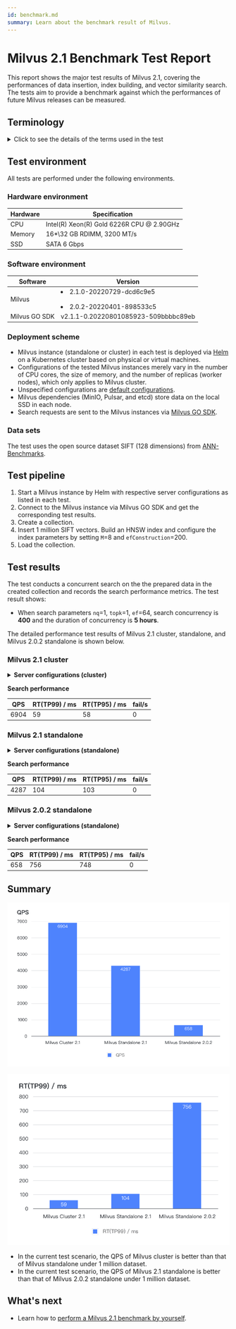 ```yaml
---
id: benchmark.md
summary: Learn about the benchmark result of Milvus. 
---
```


# Milvus 2.1 Benchmark Test Report

This report shows the major test results of Milvus 2.1, covering the performances of data insertion, index building, and vector similarity search. The tests aim to provide a benchmark against which the performances of future Milvus releases can be measured.

## Terminology

<details>
    <summary>Click to see the details of the terms used in the test</summary>
    <table class="terminology">
        <thead>
            <tr>
                <th>Term</th>
                <th>Description</th>
            </tr>
        </thead>
        <tbody>
            <tr>
                <td>nq</td>
                <td>Number of vectors to be searched in one search request</td>
            </tr>
            <tr>
                <td>topk</td>
                <td>Number of the nearest vectors to be retrieved for each vector (in nq) in a search request</td>
            </tr>
            <tr>
                <td>ef</td>
                <td>A search parameter specific to <a href="https://milvus.io/docs/v{{var.milvus_release_tag}}/index.md">HNSW index</a></td>
            </tr>
            <tr>
                <td>RT</td>
                <td>Response time from sending the request to receiving the response</td>
            </tr>
            <tr>
                <td>QPS</td>
                <td>Number of search requests that are successfully processed per second</td>
            </tr>
        </tbody>
    </table>
</details>

## Test environment

All tests are performed under the following environments.

### Hardware environment

| Hardware | Specification                             |
| -------- | ----------------------------------------- |
| CPU      | Intel(R) Xeon(R) Gold 6226R CPU @ 2.90GHz |
| Memory   | 16\*\32 GB RDIMM, 3200 MT/s               |
| SSD      | SATA 6 Gbps                               |

### Software environment

|    Software   |                                Version                                |
| ------------- | --------------------------------------------------------------------- |
|    Milvus     | <li>2.1.0-20220729-dcd6c9e5</li> <br> <li>2.0.2-20220401-898533c5</li>|
| Milvus GO SDK | v2.1.1-0.20220801085923-509bbbbc89eb                                  |

### Deployment scheme

- Milvus instance (standalone or cluster) in each test is deployed via [Helm](https://milvus.io/docs/v{{var.milvus_release_tag}}/install_standalone-helm.md) on a Kubernetes cluster based on physical or virtual machines.
- Configurations of the tested Milvus instances merely vary in the number of CPU cores, the size of memory, and the number of replicas (worker nodes), which only applies to Milvus cluster.
- Unspecified configurations are [default configurations](https://github.com/milvus-io/milvus-helm/blob/master/charts/milvus/values.yaml).
- Milvus dependencies (MinIO, Pulsar, and etcd) store data on the local SSD in each node.
- Search requests are sent to the Milvus instances via [Milvus GO SDK](https://github.com/milvus-io/milvus-sdk-go/tree/master/tests).

### Data sets

The test uses the open source dataset SIFT (128 dimensions) from [ANN-Benchmarks](https://github.com/erikbern/ann-benchmarks/#data-sets).

## Test pipeline

1. Start a Milvus instance by Helm with respective server configurations as listed in each test.
2. Connect to the Milvus instance via Milvus GO SDK and get the corresponding test results.
3. Create a collection.
4. Insert 1 million SIFT vectors. Build an HNSW index and configure the index parameters by setting `M`=8 and `efConstruction`=200.
5. Load the collection.

## Test results

The test conducts a concurrent search on the the prepared data in the created collection and records the search performance metrics. The test result shows:

- When search parameters `nq`=1, `topk`=1, `ef`=64, search concurrency is **400** and the duration of concurrency is **5 hours**. 

The detailed performance test results of Milvus 2.1 cluster, standalone, and Milvus 2.0.2 standalone is shown below.

### Milvus 2.1 cluster

<details>
    <summary><b>Server configurations (cluster)</b></summary>

```yaml
image:
  all:
    tag: 2.1.0-20220729-dcd6c9e5
queryNode:
  replicas: 1
  resources:
    limits:
      cpu: "12.0"
      memory: 8Gi
```

</details>

**Search performance**

| QPS  | RT(TP99) / ms | RT(TP95) / ms | fail/s |
|------|---------------|---------------|--------|
| 6904 | 59            | 58            | 0      |

### Milvus 2.1 standalone

<details>
    <summary><b>Server configurations (standalone)</b></summary>

```yaml
image:
  all:
    tag: 2.1.0-20220729-dcd6c9e5
standalone:
  replicas: 1
  resources:
    limits:
      cpu: "12.0"
      memory: 16Gi
```

</details>

**Search performance**

| QPS  | RT(TP99) / ms | RT(TP95) / ms | fail/s |
|------|---------------|---------------|--------|
| 4287 | 104           | 103           | 0      |


### Milvus 2.0.2 standalone

<details>
    <summary><b>Server configurations (standalone)</b></summary>

```yaml
image:
  all:
    tag: 2.0.2-20220401-898533c5
standalone:
  replicas: 1
  resources:
    limits:
      cpu: "12.0"
      memory: 16Gi
```

</details>

**Search performance**

| QPS | RT(TP99) / ms | RT(TP95) / ms | fail/s |
|-----|---------------|---------------|--------|
| 658 | 756           | 748           | 0      |

## Summary

![2.1_qps](../../../assets/2.1_qps.png "A comparison of the QPS test results.")

![2.1_rt](../../../assets/2.1_rt.png "A comparison of the RT test results.")

- In the current test scenario, the QPS of Milvus cluster is better than that of Milvus standalone under  1 million dataset.
- In the current test scenario, the QPS of Milvus 2.1 standalone is better than that of Milvus 2.0.2 standalone under 1 million dataset.

## What's next

- Learn how to [perform a Milvus 2.1 benchmark by yourself](https://milvus.io/blog/2022-08-16-A-Quick-Guide-to-Benchmarking-Milvus-2-1.md).
